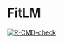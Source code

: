 # FitLM

<!-- badges: start -->
[![R-CMD-check](https://github.com/fxgstuart/BIOSTAT625_HW3_temp/actions/workflows/R-CMD-check.yaml/badge.svg)](https://github.com/fxgstuart/BIOSTAT625_HW3_temp/actions/workflows/R-CMD-check.yaml)
<!-- badges: end -->
